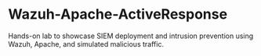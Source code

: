 # Wazuh-Apache-ActiveResponse
Hands-on lab to showcase SIEM deployment and intrusion prevention using Wazuh, Apache, and simulated malicious traffic.
